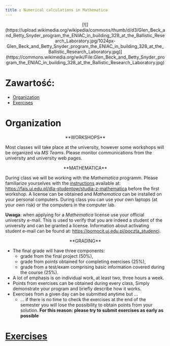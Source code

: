 ```yaml
---
title : Numerical calculations in Mathematica
---
```


<center>
[![](https://upload.wikimedia.org/wikipedia/commons/thumb/d/d3/Glen_Beck_and_Betty_Snyder_program_the_ENIAC_in_building_328_at_the_Ballistic_Research_Laboratory.jpg/1024px-Glen_Beck_and_Betty_Snyder_program_the_ENIAC_in_building_328_at_the_Ballistic_Research_Laboratory.jpg)](https://commons.wikimedia.org/wiki/File:Glen_Beck_and_Betty_Snyder_program_the_ENIAC_in_building_328_at_the_Ballistic_Research_Laboratory.jpg)
</center>



# Zawartość:

* [Organization](#organization)
* [Exercises](./0000000000pl_inv.html)



# Organization

<center>
**WORKSHOPS**
</center>

Most classes will take place at the university, however some
workshops will be organized via *MS Teams*. Please monitor 
communications from the university and university web pages.

<center>
**MATHEMATICA**
</center>

During class we will be working with the *Mathematica* programm.
Please familiarize yourselves with the 
[instructions](https://fais.uj.edu.pl/documents/41628/5097967/OprogramowanieMathematica_na_Uniwersytecie_Jagiello%C5%84skim_2018.pdf/eca91225-a7c0-48fb-94a9-a08553de7fd7) 
available at:
<https://fais.uj.edu.pl/dla-studentow/studia-z-mathematica>
before the first workshop.
A license can be obtained and *Mathematica*
can be installed on your personal computers.
During class you can use your own laptops (at your own risk)
or the computers in the computer lab.

**Uwaga**: when applying for a *Mathematica* license
use your official university e-mail. This is used to 
verify that you are indeed a student of the university
and can be granted a license.
Information about activating student e-mail can be found at:
<https://pomocit.uj.edu.pl/poczta_studenci>.

<center>
**GRADING**
</center>

- The final grade will have three components:
	- grade from the final project (50%),
	- grade from points obtained for completing exercises (25%),
	- grade from a test/exam comprising basic information covered during the course  (25%).
- A lot of emphasis is on individual work, at least two, three hours a week. 
- Points from exercises can be obtained during every class,
  Simply demonstrate your program and briefly describe how it works.
- Exercises from a given day can be submitted anytime but ...
  - ... if there is no time to check the exercises at the end
  of the semester you will lose the possibility to obtain points from your solution. 
	**For this reason: please try to submit exercises as early as possible**



# [Exercises](./0000000000pl_inv.html)


